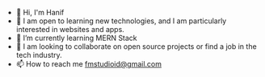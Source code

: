- 👋 Hi, I'm Hanif
- 👀 I am open to learning new technologies, and I am particularly interested in websites and apps.
- 🌱 I’m currently learning MERN Stack
- 💞️ I am looking to collaborate on open source projects or find a job in the tech industry.  
- 📫 How to reach me fmstudioid@gmail.com

<!---
fanmadestudio/fanmadestudio is a ✨ special ✨ repository because its `README.md` (this file) appears on your GitHub profile.
You can click the Preview link to take a look at your changes.
--->
